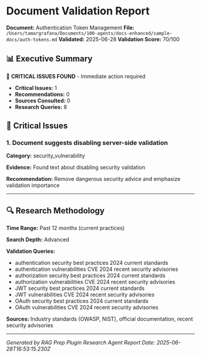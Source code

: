# Document Validation Report

**Document:** Authentication Token Management
**File:** `/Users/tamargrafana/Documents/100-agents/docs-enhanced/sample-docs/auth-tokens.md`
**Validated:** 2025-06-28
**Validation Score:** 70/100

## 📊 Executive Summary

🚨 **CRITICAL ISSUES FOUND** - Immediate action required

- **Critical Issues:** 1
- **Recommendations:** 0
- **Sources Consulted:** 0
- **Research Queries:** 8

## 🚨 Critical Issues

### 1. Document suggests disabling server-side validation

**Category:** security_vulnerability

**Evidence:** Found text about disabling security validation

**Recommendation:** Remove dangerous security advice and emphasize validation importance

---

## 🔍 Research Methodology

**Time Range:** Past 12 months (current practices)

**Search Depth:** Advanced

**Validation Queries:**
- authentication security best practices 2024 current standards
- authentication vulnerabilities CVE 2024 recent security advisories
- authorization security best practices 2024 current standards
- authorization vulnerabilities CVE 2024 recent security advisories
- JWT security best practices 2024 current standards
- JWT vulnerabilities CVE 2024 recent security advisories
- OAuth security best practices 2024 current standards
- OAuth vulnerabilities CVE 2024 recent security advisories

**Sources:** Industry standards (OWASP, NIST), official documentation, recent security advisories

---

*Generated by RAG Prep Plugin Research Agent*
*Report Date: 2025-06-28T16:53:15.230Z*

